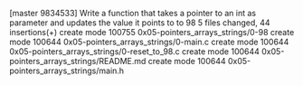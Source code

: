 [master 9834533] Write a function that takes a pointer to an int as parameter and updates the value it points to to 98
 5 files changed, 44 insertions(+)
 create mode 100755 0x05-pointers_arrays_strings/0-98
 create mode 100644 0x05-pointers_arrays_strings/0-main.c
 create mode 100644 0x05-pointers_arrays_strings/0-reset_to_98.c
 create mode 100644 0x05-pointers_arrays_strings/README.md
 create mode 100644 0x05-pointers_arrays_strings/main.h
